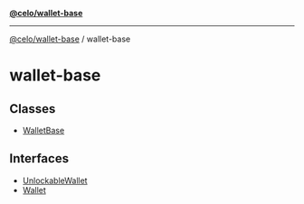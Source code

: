 [**@celo/wallet-base**](../README.md)

***

[@celo/wallet-base](../README.md) / wallet-base

# wallet-base

## Classes

- [WalletBase](classes/WalletBase.md)

## Interfaces

- [UnlockableWallet](interfaces/UnlockableWallet.md)
- [Wallet](interfaces/Wallet.md)
